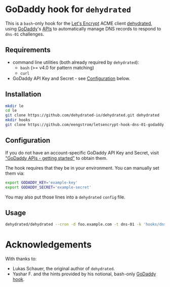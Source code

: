 # GoDaddy hook for `dehydrated`

This is a `bash`-only hook for the [Let's Encrypt](https://letsencrypt.org/) ACME client [dehydrated](https://github.com/dehydrated-io/dehydrated), using [GoDaddy](https://www.GoDaddy.com/)'s [APIs](https://developer.godaddy.com/) to automatically manage DNS records to respond to `dns-01` challenges.

## Requirements

  * command line utilities (both already required by `dehydrated`):
    - `bash` (>= v4.0 for pattern matching)
    - `curl`
  * GoDaddy API Key and Secret - see [Configuration](#Configuration) below.

## Installation

```bash
mkdir le
cd le
git clone https://github.com/dehydrated-io/dehydrated.git dehydrated
mkdir hooks
git clone https://github.com/eengstrom/letsencrypt-hook-dns-01-godaddy.git hooks/dns-01-godaddy
```

## Configuration

If you do not have an account-specific GoDaddy API Key and Secret, visit ["GoDaddy APIs - getting started"](https://developer.godaddy.com/getstarted) to obtain them.

The hook requires that they be in your environment.  You can manually set them via:
```bash
export GODADDY_KEY='example-key'
export GODADDY_SECRET='example-secret'
```

You may also put those lines into a `dehydrated` `config` file.

## Usage

```bash
dehydrated/dehydrated --cron -d foo.example.com -t dns-01 -k 'hooks/dns-01-godaddy/hook.sh'
```

# Acknowledgements

With thanks to:
  * Lukas Schauer, the original author of `dehydrated`.
  * Yashar F. and the hints provided by his notional, bash-only [GoDaddy hook](https://github.com/walcony/letsencrypt-GoDaddy-hook).
